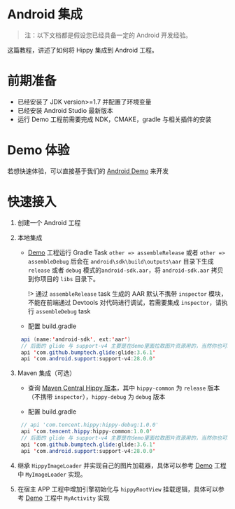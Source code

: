 # Android 集成

> 注：以下文档都是假设您已经具备一定的 Android 开发经验。

这篇教程，讲述了如何将 Hippy 集成到 Android 工程。

# 前期准备

- 已经安装了 JDK version>=1.7 并配置了环境变量
- 已经安装 Android Studio 最新版本
- 运行 Demo 工程前需要完成 NDK，CMAKE，gradle 与相关插件的安装

# Demo 体验

若想快速体验，可以直接基于我们的 [Android Demo](https://github.com/Tencent/Hippy/tree/master/examples/android-demo) 来开发

# 快速接入

1. 创建一个 Android 工程

2. 本地集成

   - [Demo](//github.com/Tencent/Hippy/tree/master/examples/android-demo) 工程运行 Gradle Task `other => assembleRelease` 或者 `other => assembleDebug` 后会在 `android\sdk\build\outputs\aar` 目录下生成 `release` 或者 `debug` 模式的`android-sdk.aar`，将 `android-sdk.aar` 拷贝到你项目的 `libs` 目录下。

     !> 通过 `assembleRelease` task 生成的 AAR 默认不携带 `inspector` 模块，不能在前端通过 Devtools 对代码进行调试，若需要集成 `inspector`，请执行 `assembleDebug` task

   - 配置 build.gradle

   ```java
    api (name:'android-sdk', ext:'aar')
    // 后面的 glide 与 support-v4 主要是在demo里面拉取图片资源用的，当然你也可以使用自己的三方库来处理图片请求。
    api 'com.github.bumptech.glide:glide:3.6.1'
    api 'com.android.support:support-v4:28.0.0'

3. Maven 集成（可选）

   - 查询 [Maven Central Hippy 版本](https://search.maven.org/search?q=com.tencent.hippy)，其中 `hippy-common` 为 `release` 版本（不携带 `inspector`），`hippy-debug` 为 `debug` 版本

   - 配置 build.gradle

   ```java
    // api 'com.tencent.hippy:hippy-debug:1.0.0'
    api 'com.tencent.hippy:hippy-common:1.0.0'
    // 后面的 glide 与 support-v4 主要是在demo里面拉取图片资源用的，当然你也可以使用自己的三方库来处理图片请求。
    api 'com.github.bumptech.glide:glide:3.6.1'
    api 'com.android.support:support-v4:28.0.0'
   ```

4. 继承 `HippyImageLoader` 并实现自己的图片加载器，具体可以参考 [Demo](//github.com/Tencent/Hippy/tree/master/examples/android-demo) 工程中 `MyImageLoader` 实现。

5. 在宿主 APP 工程中增加引擎初始化与 `hippyRootView` 挂载逻辑，具体可以参考 [Demo](//github.com/Tencent/Hippy/tree/master/examples/android-demo) 工程中 `MyActivity` 实现

